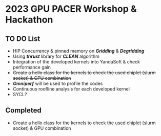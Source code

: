# 2023 GPU PACER Workshop & Hackathon
## TO DO List
- HIP Concurrency & pinned memory on ***Gridding*** & ***Degridding***
- Using ***thrust*** library for ***CLEAN*** algorithm
- Integration of the developed kernels into YandaSoft & check performance gain
- ~~Create a hello class for the kernels to check the used chiplet (slurm socket) & GPU combination~~
- ***Omniperf*** will be used to profile the codes
- Continuous roofline analysis for each developed kernel 
- SYCL?

## Completed
- Create a hello class for the kernels to check the used chiplet (slurm socket) & GPU combination